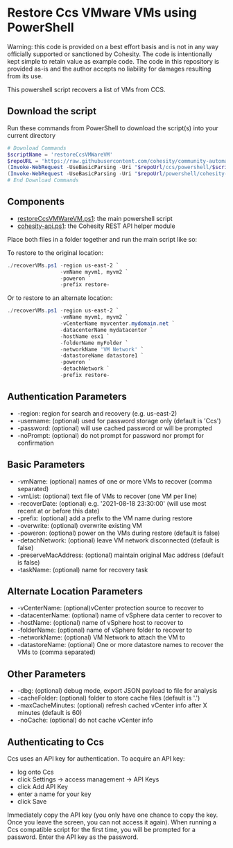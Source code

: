 # Restore Ccs VMware VMs using PowerShell

Warning: this code is provided on a best effort basis and is not in any way officially supported or sanctioned by Cohesity. The code is intentionally kept simple to retain value as example code. The code in this repository is provided as-is and the author accepts no liability for damages resulting from its use.

This powershell script recovers a list of VMs from CCS.

## Download the script

Run these commands from PowerShell to download the script(s) into your current directory

```powershell
# Download Commands
$scriptName = 'restoreCcsVMWareVM'
$repoURL = 'https://raw.githubusercontent.com/cohesity/community-automation-samples/main'
(Invoke-WebRequest -UseBasicParsing -Uri "$repoUrl/ccs/powershell/$scriptName/$scriptName.ps1").content | Out-File "$scriptName.ps1"; (Get-Content "$scriptName.ps1") | Set-Content "$scriptName.ps1"
(Invoke-WebRequest -UseBasicParsing -Uri "$repoUrl/powershell/cohesity-api/cohesity-api.ps1").content | Out-File cohesity-api.ps1; (Get-Content cohesity-api.ps1) | Set-Content cohesity-api.ps1
# End Download Commands
```

## Components

* [restoreCcsVMWareVM.ps1](https://raw.githubusercontent.com/cohesity/community-automation-samples/main/ccs/powershell/restoreCcsVMWareVM/restoreCcsVMWareVM.ps1): the main powershell script
* [cohesity-api.ps1](https://raw.githubusercontent.com/cohesity/community-automation-samples/main/powershell/cohesity-api/cohesity-api.ps1): the Cohesity REST API helper module

Place both files in a folder together and run the main script like so:

To restore to the original location:

```powershell
./recoverVMs.ps1 -region us-east-2 `
                 -vmName myvm1, myvm2 `
                 -poweron `
                 -prefix restore-
```

Or to restore to an alternate location:

```powershell
./recoverVMs.ps1 -region us-east-2 `
                 -vmName myvm1, myvm2 `
                 -vCenterName myvcenter.mydomain.net `
                 -datacenterName mydatacenter `
                 -hostName esx1 `
                 -folderName myFolder `
                 -networkName 'VM Network' `
                 -datastoreName datastore1 `
                 -poweron `
                 -detachNetwork `
                 -prefix restore-
```

## Authentication Parameters

* -region: region for search and recovery (e.g. us-east-2)
* -username: (optional) used for password storage only (default is 'Ccs')
* -password: (optional) will use cached password or will be prompted
* -noPrompt: (optional) do not prompt for password nor prompt for confirmation

## Basic Parameters

* -vmName: (optional) names of one or more VMs to recover (comma separated)
* -vmList: (optional) text file of VMs to recover (one VM per line)
* -recoverDate: (optional) e.g. '2021-08-18 23:30:00' (will use most recent at or before this date)
* -prefix: (optional) add a prefix to the VM name during restore
* -overwrite: (optional) overwrite existing VM
* -poweron: (optional) power on the VMs during restore (default is false)
* -detachNetwork: (optional) leave VM network disconnected (default is false)
* -preserveMacAddress: (optional) maintain original Mac address (default is false)
* -taskName: (optional) name for recovery task

## Alternate Location Parameters

* -vCenterName: (optional)vCenter protection source to recover to
* -datacenterName: (optional) name of vSphere data center to recover to
* -hostName: (optional) name of vSphere host to recover to
* -folderName: (optional) name of vSphere folder to recover to
* -networkName: (optional) VM Network to attach the VM to
* -datastoreName: (optional) One or more datastore names to recover the VMs to (comma separated)

## Other Parameters

* -dbg: (optional) debug mode, export JSON payload to file for analysis
* -cacheFolder: (optional) folder to store cache files (default is '.')
* -maxCacheMinutes: (optional) refresh cached vCenter info after X minutes (default is 60)
* -noCache: (optional) do not cache vCenter info

## Authenticating to Ccs

Ccs uses an API key for authentication. To acquire an API key:

* log onto Ccs
* click Settings -> access management -> API Keys
* click Add API Key
* enter a name for your key
* click Save

Immediately copy the API key (you only have one chance to copy the key. Once you leave the screen, you can not access it again). When running a Ccs compatible script for the first time, you will be prompted for a password. Enter the API key as the password.
